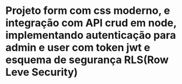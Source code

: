 # Projeto form com css moderno, e integração com API crud em node, implementando autenticação para admin e user com token jwt e esquema de segurança RLS(Row Leve Security)
